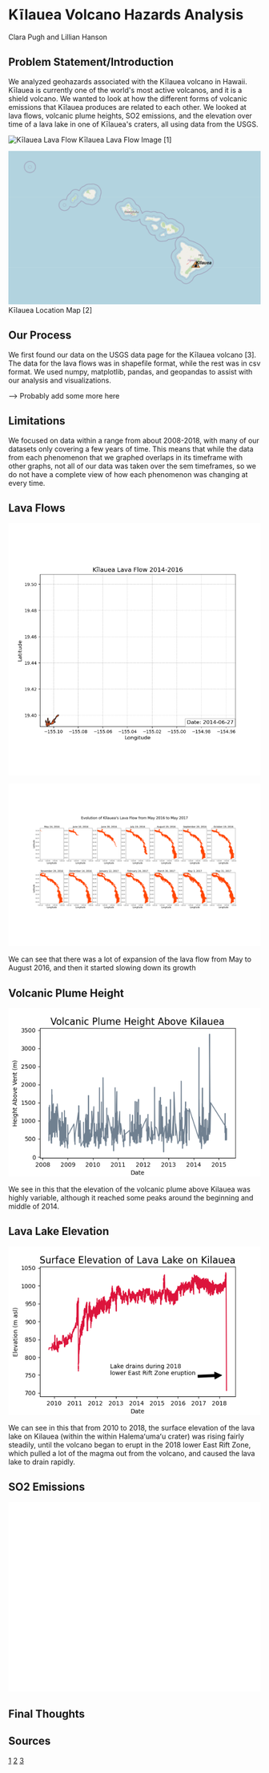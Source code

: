 # Kīlauea Volcano Hazards Analysis
Clara Pugh and Lillian Hanson


## Problem Statement/Introduction
We analyzed geohazards associated with the Kīlauea volcano in Hawaii. Kīlauea is currently one of the world's most active volcanos, and it is a shield volcano. We wanted to look at how the different forms of volcanic emissions that Kīlauea produces are related to each other. We looked at lava flows, volcanic plume heights, SO2 emissions, and the elevation over time of a lava lake in one of Kīlauea's craters, all using data from the USGS.

![Kīlauea Lava Flow](../figures/lava-flow-image-USGS.jpg)
Kīlauea Lava Flow Image [1]

![Kīlauea Location](../figures/volcano_location_map.png)
Kīlauea Location Map [2]

## Our Process
We first found our data on the USGS data page for the Kīlauea volcano [3]. The data for the lava flows was in shapefile format, while the rest was in csv format. We used numpy, matplotlib, pandas, and geopandas to assist with our analysis and visualizations. 

--> Probably add some more here

## Limitations
We focused on data within a range from about 2008-2018, with many of our datasets only covering a few years of time. This means that while the data from each phenomenon that we graphed overlaps in its timeframe with other graphs, not all of our data was taken over the sem timeframes, so we do not have a complete view of how each phenomenon was changing at every time.

## Lava Flows

![2014-2016 Lava Flow](../figures/lava_flow_animation.gif)


![2016-2017 Lava Flows](../figures/2016-17_lava.png)

We can see that there was a lot of expansion of the lava flow from May to August 2016, and then it started slowing down its growth

## Volcanic Plume Height
![Plume Height](../figures/plume_height.png)

We see in this that the elevation of the volcanic plume above Kilauea was highly variable, although it reached some peaks around the beginning and middle of 2014.

## Lava Lake Elevation
![Lava Lake Elevation](../figures/lava_lake_elev.png)

We can see in this that from 2010 to 2018, the surface elevation of the lava lake on Kilauea (within the within Halemaʻumaʻu crater) was rising fairly steadily, until the volcano began to erupt in the 2018 lower East Rift Zone, which pulled a lot of the magma out from the volcano, and caused the lava lake to drain rapidly.

## SO2 Emissions
![SO2 Emissions](../figures/SO2_emissions.png)

## Final Thoughts

## Sources
[1](https://www.usgs.gov/volcanoes/kilauea/image-galleries)
[2](https://www.usgs.gov/volcanoes/kilauea?vol=WARNING,ADVISORY,WATCH)
[3](https://www.usgs.gov/volcanoes/kilauea/data)
